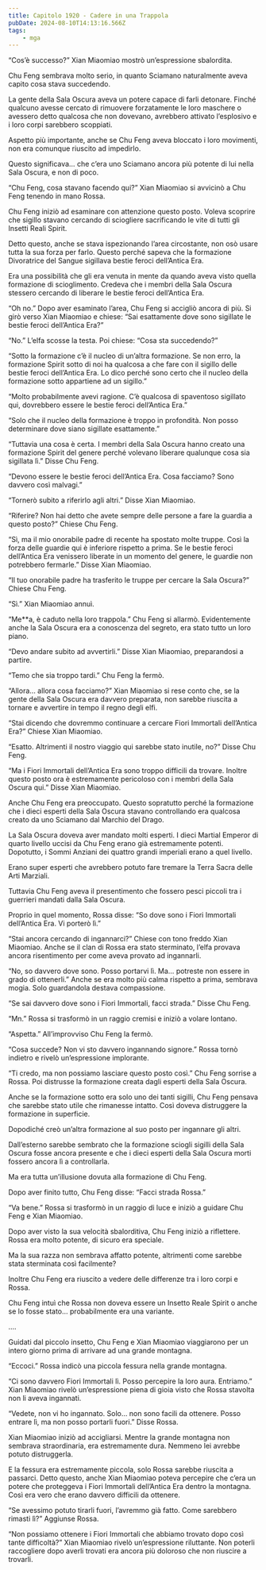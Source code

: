 ```yaml
---
title: Capitolo 1920 - Cadere in una Trappola
pubDate: 2024-08-10T14:13:16.566Z
tags:
    - mga
---
```


“Cos’è successo?” Xian Miaomiao mostrò un’espressione sbalordita.


Chu Feng sembrava molto serio, in quanto Sciamano naturalmente aveva capito cosa stava succedendo.

La gente della Sala Oscura aveva un potere capace di farli detonare. Finché qualcuno avesse cercato di rimuovere forzatamente le loro maschere o avessero detto qualcosa che non dovevano, avrebbero attivato l’esplosivo e i loro corpi sarebbero scoppiati.


Aspetto più importante, anche se Chu Feng aveva bloccato i loro movimenti, non era comunque riuscito ad impedirlo.


Questo significava… che c’era uno Sciamano ancora più potente di lui nella Sala Oscura, e non di poco.


“Chu Feng, cosa stavano facendo qui?” Xian Miaomiao si avvicinò a Chu Feng tenendo in mano Rossa.


Chu Feng iniziò ad esaminare con attenzione questo posto. Voleva scoprire che sigillo stavano cercando di sciogliere sacrificando le vite di tutti gli Insetti Reali Spirit.


Detto questo, anche se stava ispezionando l’area circostante, non osò usare tutta la sua forza per farlo. Questo perché sapeva che la formazione Divoratrice del Sangue sigillava bestie feroci dell’Antica Era.


Era una possibilità che gli era venuta in mente da quando aveva visto quella formazione di scioglimento. Credeva che i membri della Sala Oscura stessero cercando di liberare le bestie feroci dell’Antica Era.

“Oh no.” Dopo aver esaminato l’area, Chu Feng si accigliò ancora di più. Si girò verso Xian Miaomiao e chiese: “Sai esattamente dove sono sigillate le bestie feroci dell’Antica Era?”


“No.” L’elfa scosse la testa. Poi chiese: “Cosa sta succedendo?”


“Sotto la formazione c’è il nucleo di un’altra formazione. Se non erro, la formazione Spirit sotto di noi ha qualcosa a che fare con il sigillo delle bestie feroci dell’Antica Era. Lo dico perché sono certo che il nucleo della formazione sotto appartiene ad un sigillo.”


“Molto probabilmente avevi ragione. C’è qualcosa di spaventoso sigillato qui, dovrebbero essere le bestie feroci dell’Antica Era.”

“Solo che il nucleo della formazione è troppo in profondità. Non posso determinare dove siano sigillate esattamente.”

“Tuttavia una cosa è certa. I membri della Sala Oscura hanno creato una formazione Spirit del genere perché volevano liberare qualunque cosa sia sigillata lì.” Disse Chu Feng.


“Devono essere le bestie feroci dell’Antica Era. Cosa facciamo? Sono davvero così malvagi.”

“Tornerò subito a riferirlo agli altri.” Disse Xian Miaomiao.


“Riferire? Non hai detto che avete sempre delle persone a fare la guardia a questo posto?” Chiese Chu Feng.


“Sì, ma il mio onorabile padre di recente ha spostato molte truppe. Così la forza delle guardie qui è inferiore rispetto a prima. Se le bestie feroci dell’Antica Era venissero liberate in un momento del genere, le guardie non potrebbero fermarle.” Disse Xian Miaomiao.


“Il tuo onorabile padre ha trasferito le truppe per cercare la Sala Oscura?” Chiese Chu Feng.

“Sì.” Xian Miaomiao annuì.


“Me**a, è caduto nella loro trappola.” Chu Feng si allarmò. Evidentemente anche la Sala Oscura era a conoscenza del segreto, era stato tutto un loro piano.


“Devo andare subito ad avvertirli.” Disse Xian Miaomiao, preparandosi a partire.

“Temo che sia troppo tardi.” Chu Feng la fermò.


“Allora… allora cosa facciamo?” Xian Miaomiao si rese conto che, se la gente della Sala Oscura era davvero preparata, non sarebbe riuscita a tornare e avvertire in tempo il regno degli elfi.


“Stai dicendo che dovremmo continuare a cercare Fiori Immortali dell’Antica Era?” Chiese Xian Miaomiao.

“Esatto. Altrimenti il nostro viaggio qui sarebbe stato inutile, no?” Disse Chu Feng.


“Ma i Fiori Immortali dell’Antica Era sono troppo difficili da trovare. Inoltre questo posto ora è estremamente pericoloso con i membri della Sala Oscura qui.” Disse Xian Miaomiao.


Anche Chu Feng era preoccupato. Questo sopratutto perché la formazione che i dieci esperti della Sala Oscura stavano controllando era qualcosa creato da uno Sciamano dal Marchio del Drago.


La Sala Oscura doveva aver mandato molti esperti. I dieci Martial Emperor di quarto livello uccisi da Chu Feng erano già estremamente potenti. Dopotutto, i Sommi Anziani dei quattro grandi imperiali erano a quel livello.

Erano super esperti che avrebbero potuto fare tremare la Terra Sacra delle Arti Marziali.


Tuttavia Chu Feng aveva il presentimento che fossero pesci piccoli tra i guerrieri mandati dalla Sala Oscura.


Proprio in quel momento, Rossa disse: “So dove sono i Fiori Immortali dell’Antica Era. Vi porterò lì.”


“Stai ancora cercando di ingannarci?” Chiese con tono freddo Xian Miaomiao. Anche se il clan di Rossa era stato sterminato, l’elfa provava ancora risentimento per come aveva provato ad ingannarli.

“No, so davvero dove sono. Posso portarvi lì. Ma… potreste non essere in grado di ottenerli.” Anche se era molto più calma rispetto a prima, sembrava mogia. Solo guardandola destava compassione.

“Se sai davvero dove sono i Fiori Immortali, facci strada.” Disse Chu Feng.


“Mn.” Rossa si trasformò in un raggio cremisi e iniziò a volare lontano.


“Aspetta.” All’improvviso Chu Feng la fermò.

“Cosa succede? Non vi sto davvero ingannando signore.” Rossa tornò indietro e rivelò un’espressione implorante.


“Ti credo, ma non possiamo lasciare questo posto così.” Chu Feng sorrise a Rossa. Poi distrusse la formazione creata dagli esperti della Sala Oscura.


Anche se la formazione sotto era solo uno dei tanti sigilli, Chu Feng pensava che sarebbe stato utile che rimanesse intatto. Così doveva distruggere la formazione in superficie.


Dopodiché creò un’altra formazione al suo posto per ingannare gli altri.


Dall’esterno sarebbe sembrato che la formazione sciogli sigilli della Sala Oscura fosse ancora presente e che i dieci esperti della Sala Oscura morti fossero ancora lì a controllarla.


Ma era tutta un’illusione dovuta alla formazione di Chu Feng.


Dopo aver finito tutto, Chu Feng disse: “Facci strada Rossa.”

“Va bene.” Rossa si trasformò in un raggio di luce e iniziò a guidare Chu Feng e Xian Miaomiao.


Dopo aver visto la sua velocità sbalorditiva, Chu Feng iniziò a riflettere. Rossa era molto potente, di sicuro era speciale.


Ma la sua razza non sembrava affatto potente, altrimenti come sarebbe stata sterminata così facilmente?


Inoltre Chu Feng era riuscito a vedere delle differenze tra i loro corpi e Rossa.


Chu Feng intuì che Rossa non doveva essere un Insetto Reale Spirit o anche se lo fosse stato… probabilmente era una variante.


….


Guidati dal piccolo insetto, Chu Feng e Xian Miaomiao viaggiarono per un intero giorno prima di arrivare ad una grande montagna.

“Eccoci.” Rossa indicò una piccola fessura nella grande montagna.


“Ci sono davvero Fiori Immortali lì. Posso percepire la loro aura. Entriamo.” Xian Miaomiao rivelò un’espressione piena di gioia visto che Rossa stavolta non li aveva ingannati.

“Vedete, non vi ho ingannato. Solo… non sono facili da ottenere. Posso entrare lì, ma non posso portarli fuori.” Disse Rossa.


Xian Miaomiao iniziò ad accigliarsi. Mentre la grande montagna non sembrava straordinaria, era estremamente dura. Nemmeno lei avrebbe potuto distruggerla.

E la fessura era estremamente piccola, solo Rossa sarebbe riuscita a passarci. Detto questo,  anche Xian Miaomiao poteva percepire che c’era un potere che proteggeva i Fiori Immortali dell’Antica Era dentro la montagna. Così era vero che erano davvero difficili da ottenere.

“Se avessimo potuto tirarli fuori, l’avremmo già fatto. Come sarebbero rimasti lì?” Aggiunse Rossa.

“Non possiamo ottenere i Fiori Immortali che abbiamo trovato dopo così tante difficoltà?” Xian Miaomiao rivelò un’espressione riluttante. Non poterli raccogliere dopo averli trovati era ancora più doloroso che non riuscire a trovarli.





